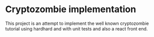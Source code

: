# Cryptozombie implementation

This project is an attempt to implement the well known cryptozombie tutorial using hardhard and with unit tests and also a react front end.
